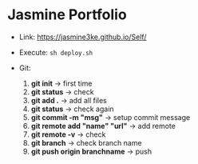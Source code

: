 # Jasmine Portfolio

* Link: https://jasmine3ke.github.io/Self/
* Execute: `sh deploy.sh`

* Git:
    1. **git init** -> first time 
    2. **git status** -> check
    3. **git add .** -> add all files
    4. **git status** -> check again
    5. **git commit -m "msg"** -> setup commit message
    6. **git remote add "name" "url"** -> add remote 
    7. **git remote -v** -> check
    8. **git branch** -> check branch name 
    9. **git push origin branchname** -> push